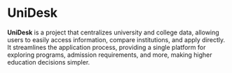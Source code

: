 # UniDesk
**UniDesk** is a project that centralizes university and college data, allowing users to easily access information, compare institutions, and apply directly. It streamlines the application process, providing a single platform for exploring programs, admission requirements, and more, making higher education decisions simpler.
